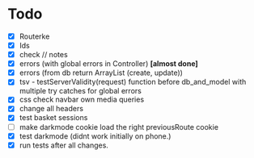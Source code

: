 # Todo

- [x] Routerke 
- [x] Ids
- [x] check // notes
- [x] errors (with global errors in Controller) **[almost done]**
- [x] errors (from db return ArrayList (create, update))
- [x] tsv - testServerValidity(request) function before db_and_model with multiple try catches for global errors
- [x] css check navbar own media queries
- [x] change all headers
- [x] test basket sessions
- [ ] make darkmode cookie load the right previousRoute cookie
- [x] test darkmode (didnt work initially on phone.)
- [x] run tests after all changes.
